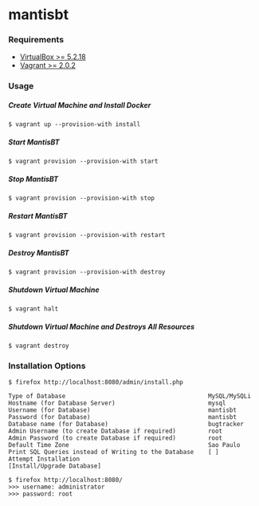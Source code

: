 # mantisbt

### Requirements
* [VirtualBox >= 5.2.18](https://www.virtualbox.org/wiki/Downloads)
* [Vagrant >= 2.0.2](https://www.vagrantup.com/downloads.html)


### Usage
##### Create Virtual Machine and Install Docker
```
$ vagrant up --provision-with install
```
##### Start MantisBT
```
$ vagrant provision --provision-with start
```
##### Stop MantisBT
```
$ vagrant provision --provision-with stop
```
##### Restart MantisBT
```
$ vagrant provision --provision-with restart
```
##### Destroy MantisBT
```
$ vagrant provision --provision-with destroy
```
##### Shutdown Virtual Machine
```
$ vagrant halt
```
##### Shutdown Virtual Machine and Destroys All Resources 
```
$ vagrant destroy
```
### Installation Options
```
$ firefox http://localhost:8080/admin/install.php
```
```
Type of Database                                        MySQL/MySQLi
Hostname (for Database Server)                          mysql
Username (for Database)                                 mantisbt
Password (for Database)                                 mantisbt
Database name (for Database)                            bugtracker
Admin Username (to create Database if required)         root
Admin Password (to create Database if required)         root
Default Time Zone                                       Sao Paulo
Print SQL Queries instead of Writing to the Database    [ ]
Attempt Installation                                    [Install/Upgrade Database]
```
```
$ firefox http://localhost:8080/
>>> username: administrator
>>> password: root
```
